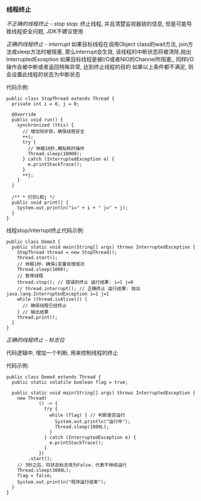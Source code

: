 ### 线程终止

*不正确的线程终止 - stop*
stop: 终止线程, 并且清楚监视器锁的信息, 但是可能导致线程安全问题, JDK不建议使用


*正确的线程终止 - interrupt*
如果目标线程在调用Object class的wait方法, join方法或sleep方法时被阻塞, 那么interrupt会生效, 该线程的中断状态将被清除,抛出InterruptedException
如果目标线程是被I/O或者NIO的Channel所阻塞,, 同样I/O操作会被中断或者返回特殊异常, 达到终止线程的目的
如果以上条件都不满足, 则会设置此线程的状态为中断状态


代码示例:
```
public class StopThread extends Thread {
  private int i = 0, j = 0;

  @Override
  public void run() {
    synchronized (this) {
      // 增加同步锁，确保线程安全
      ++i;
      try {
        // 休眠10秒,模拟耗时操作
        Thread.sleep(10000);
      } catch (InterruptedException e) {
        e.printStackTrace();
      }
      ++j;
    }
  }

  /** * 打印i和j */
  public void print() {
    System.out.println("i=" + i + " j=" + j);
  }
}

```
线程stop/interrupt终止代码示例: 
```
public class Demo3 {
  public static void main(String[] args) throws InterruptedException {
    StopThread thread = new StopThread();
    thread.start();
    // 休眠1秒，确保i变量自增成功
    Thread.sleep(1000);
    // 暂停线程
    thread.stop(); // 错误的终止 运行结果: i=1 j=0
    // thread.interrupt(); // 正确终止 运行结果: 抛出java.lang.InterruptedException i=1 j=1
    while (thread.isAlive()) {
      // 确保线程已经终止
    } // 输出结果
    thread.print();
  }
}
```



*正确的线程终止 - 标志位*

代码逻辑中, 增加一个判断, 用来控制线程的终止



代码示例:

```
public class Demo4 extends Thread {
  public static volatile boolean flag = true;

  public static void main(String[] args) throws InterruptedException {
    new Thread(
            () -> {
              try {
                while (flag) { // 判断是否运行
                  System.out.println("运行中");
                  Thread.sleep(1000L);
                }
              } catch (InterruptedException e) {
                e.printStackTrace();
              }
            })
        .start();
    // 3秒之后，将状态标志改为False，代表不继续运行
    Thread.sleep(3000L);
    flag = false;
    System.out.println("程序运行结束");
  }
}

```

